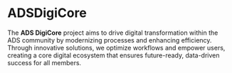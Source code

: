 # ADSDigiCore
The **ADS DigiCore** project aims to drive digital transformation within the ADS community by modernizing processes and enhancing efficiency. Through innovative solutions, we optimize workflows and empower users, creating a core digital ecosystem that ensures future-ready, data-driven success for all members.
